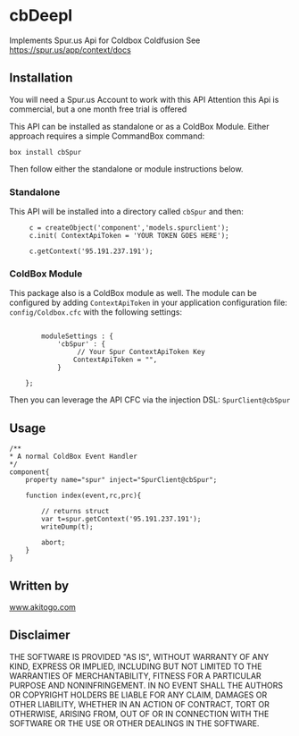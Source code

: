 # cbDeepl

Implements Spur.us Api for Coldbox Coldfusion
See https://spur.us/app/context/docs

## Installation

You will need a Spur.us Account to work with this API
Attention this Api is commercial, but a one month free trial is offered


This API can be installed as standalone or as a ColdBox Module.  Either approach requires a simple CommandBox command:

```
box install cbSpur
```

Then follow either the standalone or module instructions below.

### Standalone

This API will be installed into a directory called `cbSpur` and then:

```
     c = createObject('component','models.spurclient');
     c.init( ContextApiToken = 'YOUR TOKEN GOES HERE');

     c.getContext('95.191.237.191');
```

### ColdBox Module

This package also is a ColdBox module as well.  The module can be configured by adding `ContextApiToken` in your application configuration file: `config/Coldbox.cfc` with the following settings:

```

		moduleSettings : {
			'cbSpur' : {
                 // Your Spur ContextApiToken Key
                ContextApiToken = "",
            }

    };
```

Then you can leverage the API CFC via the injection DSL: `SpurClient@cbSpur`

## Usage

```
/**
* A normal ColdBox Event Handler
*/
component{
    property name="spur" inject="SpurClient@cbSpur";

    function index(event,rc,prc){

        // returns struct
        var t=spur.getContext('95.191.237.191');
        writeDump(t);

        abort;
    }
}
```

## Written by
www.akitogo.com

## Disclaimer
THE SOFTWARE IS PROVIDED "AS IS", WITHOUT WARRANTY OF ANY KIND, EXPRESS OR IMPLIED, INCLUDING BUT NOT LIMITED TO THE WARRANTIES OF MERCHANTABILITY, FITNESS FOR A PARTICULAR PURPOSE AND NONINFRINGEMENT. IN NO EVENT SHALL THE AUTHORS OR COPYRIGHT HOLDERS BE LIABLE FOR ANY CLAIM, DAMAGES OR OTHER LIABILITY, WHETHER IN AN ACTION OF CONTRACT, TORT OR OTHERWISE, ARISING FROM, OUT OF OR IN CONNECTION WITH THE SOFTWARE OR THE USE OR OTHER DEALINGS IN THE SOFTWARE.